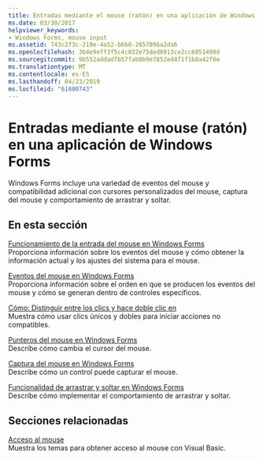 ```yaml
---
title: Entradas mediante el mouse (ratón) en una aplicación de Windows Forms
ms.date: 03/30/2017
helpviewer_keywords:
- Windows Forms, mouse input
ms.assetid: 743c2f3c-219e-4a52-b6b8-2657096a2da6
ms.openlocfilehash: 3b4e9eff3f5c4c032e75ded0913ce2cc6051498d
ms.sourcegitcommit: 9b552addadfb57fab0b9e7852ed4f1f1b8a42f8e
ms.translationtype: MT
ms.contentlocale: es-ES
ms.lasthandoff: 04/23/2019
ms.locfileid: "61800743"
---
```

# <a name="mouse-input-in-a-windows-forms-application"></a>Entradas mediante el mouse (ratón) en una aplicación de Windows Forms
Windows Forms incluye una variedad de eventos del mouse y compatibilidad adicional con cursores personalizados del mouse, captura del mouse y comportamiento de arrastrar y soltar.  
  
## <a name="in-this-section"></a>En esta sección  
 [Funcionamiento de la entrada del mouse en Windows Forms](how-mouse-input-works-in-windows-forms.md)  
 Proporciona información sobre los eventos del mouse y cómo obtener la información actual y los ajustes del sistema para el mouse.  
  
 [Eventos del mouse en Windows Forms](mouse-events-in-windows-forms.md)  
 Proporciona información sobre el orden en que se producen los eventos del mouse y cómo se generan dentro de controles específicos.  
  
 [Cómo: Distinguir entre los clics y hace doble clic en](how-to-distinguish-between-clicks-and-double-clicks.md)  
 Muestra cómo usar clics únicos y dobles para iniciar acciones no compatibles.  
  
 [Punteros del mouse en Windows Forms](mouse-pointers-in-windows-forms.md)  
 Describe cómo cambia el cursor del mouse.  
  
 [Captura del mouse en Windows Forms](mouse-capture-in-windows-forms.md)  
 Describe cómo un control puede capturar el mouse.  
  
 [Funcionalidad de arrastrar y soltar en Windows Forms](drag-and-drop-functionality-in-windows-forms.md)  
 Describe cómo implementar el comportamiento de arrastrar y soltar.  
  
## <a name="related-sections"></a>Secciones relacionadas  
 [Acceso al mouse](~/docs/visual-basic/developing-apps/programming/computer-resources/accessing-the-mouse.md)  
 Muestra los temas para obtener acceso al mouse con Visual Basic.
